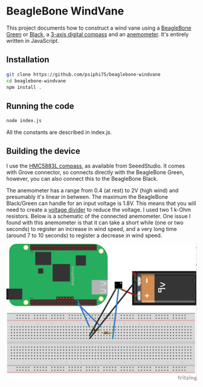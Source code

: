 # BeagleBone WindVane

This project documents how to construct a wind vane using a [BeagleBone Green](http://www.seeed.cc/beaglebone_green/) or [Black](https://beagleboard.org/black), a [3-axis digital compass](http://www.seeedstudio.com/depot/Grove-3Axis-Digital-Compass-p-759.html) and an [anemometer](https://nicegear.co.nz/sensors/anemometer-wind-speed-sensor/).  It's entirely written in JavaScript.

## Installation

```sh
git clone https://github.com/psiphi75/beaglebone-windvane
cd beaglebone-windvane
npm install .
```

## Running the code

```sh
node index.js
```

All the constants are described in index.js.


## Building the device

I use the [HMC5883L compass](http://www.seeedstudio.com/depot/Grove-3Axis-Digital-Compass-p-759.html), as available from SeeedStudio.  It comes with Grove connector, so connects directly with the BeagleBone Green, however, you can also connect this to the BeagleBone Black.

The anemometer has a range from 0.4 (at rest) to 2V (high wind) and presumably it's linear in between.  The maximum the BeagleBone Black/Green can handle for an input voltage is 1.8V.  This means that you will need to create a [voltage divider](https://en.wikipedia.org/wiki/Voltage_divider) to reduce the voltage.  I used two 1 k-Ohm resistors.  Below is a schematic of the connected anemometer.  One issue I found with this anemometer is that it can take a short while (one or two seconds) to register an increase in wind speed, and a very long time (around 7 to 10 seconds) to register a decrease in wind speed.

![schematic](/res/BeagleBone-Anemometer.png?raw=true "Anemometer Schematic")
